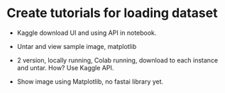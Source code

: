 # Create tutorials for loading dataset  

 * Kaggle download UI and using API in notebook.  
 * Untar and view sample image, matplotlib  
 * 2 version, locally running, Colab running, download to each instance and untar.  How? Use Kaggle API.  

 * Show image using Matplotlib, no fastai library yet.
